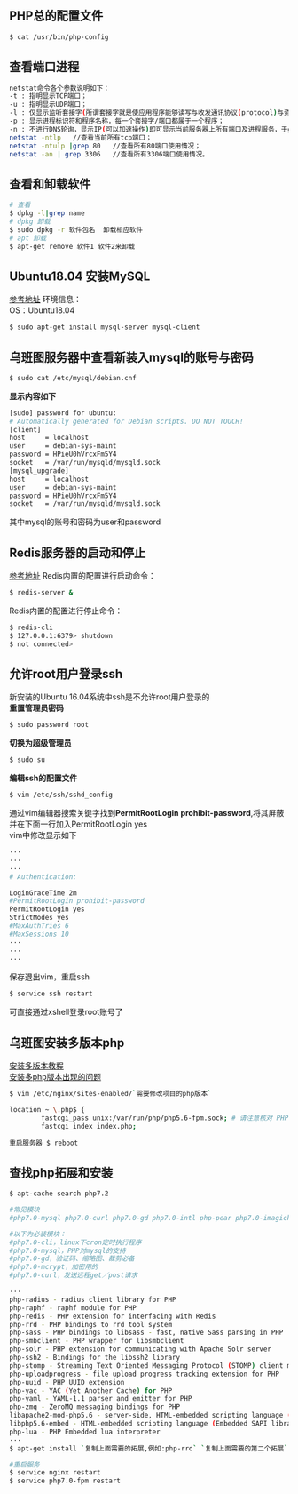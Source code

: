 ## PHP总的配置文件
```bash
$ cat /usr/bin/php-config
```

## 查看端口进程
```bash
netstat命令各个参数说明如下：
-t : 指明显示TCP端口；
-u : 指明显示UDP端口；
-l : 仅显示监听套接字(所谓套接字就是使应用程序能够读写与收发通讯协议(protocol)与资料的程序)；
-p : 显示进程标识符和程序名称，每一个套接字/端口都属于一个程序；
-n : 不进行DNS轮询，显示IP(可以加速操作)即可显示当前服务器上所有端口及进程服务，于grep结合可查看某个具体端口及服务情况；
netstat -ntlp   //查看当前所有tcp端口；
netstat -ntulp |grep 80   //查看所有80端口使用情况；
netstat -an | grep 3306   //查看所有3306端口使用情况。
```

## 查看和卸载软件
```bash
# 查看
$ dpkg -l|grep name
# dpkg 卸载
$ sudo dpkg -r 软件包名  卸载相应软件
# apt 卸载
$ apt-get remove 软件1 软件2来卸载
```

## Ubuntu18.04 安装MySQL
[参考地址](https://www.cnblogs.com/williamjie/p/11126486.html)
环境信息：   
OS：Ubuntu18.04   
```bash
$ sudo apt-get install mysql-server mysql-client
```

## 乌班图服务器中查看新装入mysql的账号与密码
```bash
$ sudo cat /etc/mysql/debian.cnf
```
**显示内容如下**
```bash
[sudo] password for ubuntu: 
# Automatically generated for Debian scripts. DO NOT TOUCH!
[client]
host     = localhost
user     = debian-sys-maint
password = HPieU0hVrcxFm5Y4
socket   = /var/run/mysqld/mysqld.sock
[mysql_upgrade]
host     = localhost
user     = debian-sys-maint
password = HPieU0hVrcxFm5Y4
socket   = /var/run/mysqld/mysqld.sock
```
其中mysql的账号和密码为user和password

## Redis服务器的启动和停止
[参考地址](https://baijiahao.baidu.com/s?id=1552330515936646&wfr=spider&for=pc)
Redis内置的配置进行启动命令：
```bash
$ redis-server &
```
Redis内置的配置进行停止命令：
```bash
$ redis-cli
$ 127.0.0.1:6379> shutdown
$ not connected>
```

## 允许root用户登录ssh
新安装的Ubuntu 16.04系统中ssh是不允许root用户登录的   
**重置管理员密码**
```bash
$ sudo password root
```
**切换为超级管理员**
```bash
$ sudo su
```
**编辑ssh的配置文件**
```bash
$ vim /etc/ssh/sshd_config
```
通过vim编辑器搜索关键字找到**PermitRootLogin prohibit-password**,将其屏蔽并在下面一行加入PermitRootLogin yes   
vim中修改显示如下
```bash
···
···
···
# Authentication:

LoginGraceTime 2m
#PermitRootLogin prohibit-password
PermitRootLogin yes
StrictModes yes
#MaxAuthTries 6
#MaxSessions 10
···
···
···
```
保存退出vim，重启ssh
```bash
$ service ssh restart
```
可直接通过xshell登录root账号了

## 乌班图安装多版本php
[安装多版本教程](https://www.jb51.net/article/145899.htm)   
[安装多php版本出现的问题](https://segmentfault.com/a/1190000014160639)   
```bash
$ vim /etc/nginx/sites-enabled/`需要修改项目的php版本`

location ~ \.php$ {
        fastcgi_pass unix:/var/run/php/php5.6-fpm.sock; # 请注意核对 PHP 版本
        fastcgi_index index.php;
       
重启服务器 $ reboot
```

## 查找php拓展和安装
```bash
$ apt-cache search php7.2

#常见模块
#php7.0-mysql php7.0-curl php7.0-gd php7.0-intl php-pear php7.0-imagick php7.0-imap php7.0-mcrypt php7.0-memcache php7.0-ming php7.0-ps php7.0-pspell php7.0-recode php7.0-snmp php7.0-sqlite php7.0-tidy php7.0-xmlrpc php7.0-xsl

#以下为必装模块：
#php7.0-cli，linux下cron定时执行程序
#php7.0-mysql，PHP对mysql的支持
#php7.0-gd，验证码、缩略图、裁剪必备
#php7.0-mcrypt，加密用的
#php7.0-curl，发送远程get／post请求

···
php-radius - radius client library for PHP
php-raphf - raphf module for PHP
php-redis - PHP extension for interfacing with Redis
php-rrd - PHP bindings to rrd tool system
php-sass - PHP bindings to libsass - fast, native Sass parsing in PHP
php-smbclient - PHP wrapper for libsmbclient
php-solr - PHP extension for communicating with Apache Solr server
php-ssh2 - Bindings for the libssh2 library
php-stomp - Streaming Text Oriented Messaging Protocol (STOMP) client module for PHP
php-uploadprogress - file upload progress tracking extension for PHP
php-uuid - PHP UUID extension
php-yac - YAC (Yet Another Cache) for PHP
php-yaml - YAML-1.1 parser and emitter for PHP
php-zmq - ZeroMQ messaging bindings for PHP
libapache2-mod-php5.6 - server-side, HTML-embedded scripting language (Apache 2 module)
libphp5.6-embed - HTML-embedded scripting language (Embedded SAPI library)
php-lua - PHP Embedded lua interpreter
···
$ apt-get install `复制上面需要的拓展,例如:php-rrd` `复制上面需要的第二个拓展` `依次类推`

#重启服务
$ service nginx restart
$ service php7.0-fpm restart
```
